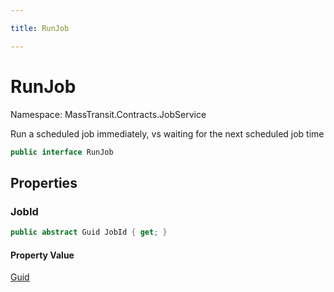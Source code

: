 ```yaml
---

title: RunJob

---
```


# RunJob

Namespace: MassTransit.Contracts.JobService

Run a scheduled job immediately, vs waiting for the next scheduled job time

```csharp
public interface RunJob
```

## Properties

### **JobId**

```csharp
public abstract Guid JobId { get; }
```

#### Property Value

[Guid](https://learn.microsoft.com/en-us/dotnet/api/system.guid)<br/>
